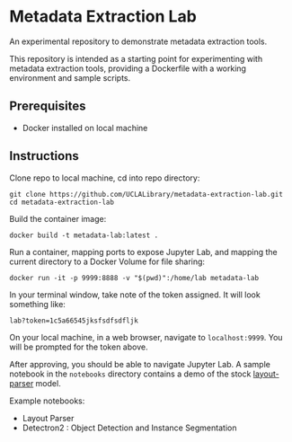 # Metadata Extraction Lab

An experimental repository to demonstrate metadata extraction tools.

This repository is intended as a starting point for experimenting with metadata extraction tools, providing a Dockerfile with a working environment and sample scripts.

## Prerequisites
- Docker installed on local machine

## Instructions

Clone repo to local machine, cd into repo directory:
```
git clone https://github.com/UCLALibrary/metadata-extraction-lab.git
cd metadata-extraction-lab
```
Build the container image:
```
docker build -t metadata-lab:latest .
```
Run a container, mapping ports to expose Jupyter Lab, and mapping the current directory to a Docker Volume for file sharing:
```
docker run -it -p 9999:8888 -v "$(pwd)":/home/lab metadata-lab
```
In your terminal window, take note of the token assigned. It will look something like:
```
lab?token=1c5a66545jksfsdfsdfljk
```
On your local machine, in a web browser, navigate to `localhost:9999`. You will be prompted for the token above.

After approving, you should be able to navigate Jupyter Lab. A sample notebook in the `notebooks` directory contains a demo of the stock [layout-parser](https://layout-parser.github.io/) model.

Example notebooks:
- Layout Parser
- Detectron2 : Object Detection and Instance Segmentation


